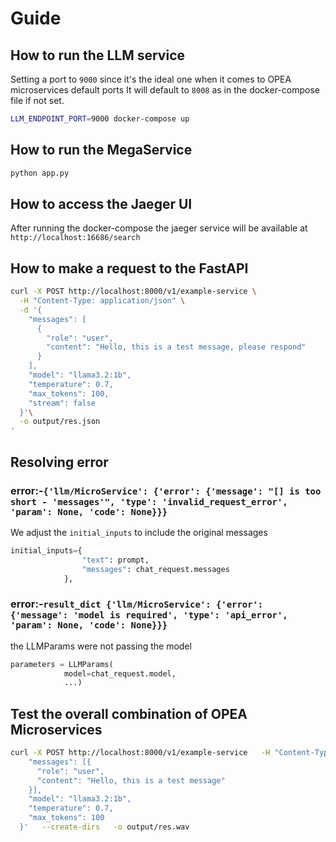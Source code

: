 # Guide

## How to run the LLM service

Setting a port to `9000` since it's the ideal one when it comes to
OPEA microservices default ports
It will default to `8008` as in the docker-compose file if not set.

``` sh
LLM_ENDPOINT_PORT=9000 docker-compose up
```

## How to run the MegaService

``` sh
python app.py
```

## How to access the Jaeger UI

After running the docker-compose the jaeger service will be available at `http://localhost:16686/search`

## How to make a request to the FastAPI

``` sh
curl -X POST http://localhost:8000/v1/example-service \
  -H "Content-Type: application/json" \
  -d '{
    "messages": [ 
      {
        "role": "user",
        "content": "Hello, this is a test message, please respond"
      }
    ],
    "model": "llama3.2:1b",
    "temperature": 0.7,
    "max_tokens": 100,
    "stream": false
  }'\
  -o output/res.json
'
```

## Resolving error

### error:-`{'llm/MicroService': {'error': {'message': "[] is too short - 'messages'", 'type': 'invalid_request_error', 'param': None, 'code': None}}}`

We adjust the `initial_inputs` to include the original messages

```python
initial_inputs={
                "text": prompt,
                "messages": chat_request.messages
            },
```

### error:-`result_dict {'llm/MicroService': {'error': {'message': 'model is required', 'type': 'api_error', 'param': None, 'code': None}}}`

the LLMParams were not passing the model

``` python
parameters = LLMParams(
            model=chat_request.model,
            ...)
```

## Test the overall combination of OPEA Microservices

``` sh
curl -X POST http://localhost:8000/v1/example-service   -H "Content-Type: application/json"   -d '{
    "messages": [{
      "role": "user",
      "content": "Hello, this is a test message"
    }],
    "model": "llama3.2:1b",
    "temperature": 0.7,
    "max_tokens": 100
  }'   --create-dirs   -o output/res.wav
```
